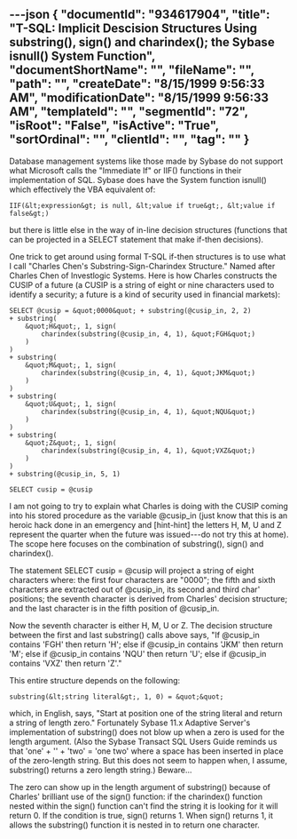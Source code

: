 ---json
{
  "documentId": "934617904",
  "title": "T-SQL: Implicit Descision Structures Using substring(), sign() and charindex(); the Sybase isnull() System Function",
  "documentShortName": "",
  "fileName": "",
  "path": "",
  "createDate": "8/15/1999 9:56:33 AM",
  "modificationDate": "8/15/1999 9:56:33 AM",
  "templateId": "",
  "segmentId": "72",
  "isRoot": "False",
  "isActive": "True",
  "sortOrdinal": "",
  "clientId": "",
  "tag": ""
}
---

Database management systems like those made by Sybase do not support what Microsoft calls the &quot;Immediate If&quot; or IIF() functions in their implementation of SQL. Sybase does have the System function isnull() which effectively the VBA equivalent of:

    IIF(&lt;expression&gt; is null, &lt;value if true&gt;, &lt;value if false&gt;)

but there is little else in the way of in-line decision structures (functions that can be projected in a SELECT statement that make if-then decisions).

One trick to get around using formal T-SQL if-then structures is to use what I call &quot;Charles Chen's Substring-Sign-Charindex Structure.&quot; Named after Charles Chen of Investlogic Systems. Here is how Charles constructs the CUSIP of a future (a CUSIP is a string of eight or nine characters used to identify a security; a future is a kind of security used in financial markets):

    SELECT @cusip = &quot;0000&quot; + substring(@cusip_in, 2, 2)
    + substring(
        &quot;H&quot;, 1, sign(
            charindex(substring(@cusip_in, 4, 1), &quot;FGH&quot;)
        )
    )
    + substring(
        &quot;M&quot;, 1, sign(
            charindex(substring(@cusip_in, 4, 1), &quot;JKM&quot;)
        )
    )
    + substring(
        &quot;U&quot;, 1, sign(
            charindex(substring(@cusip_in, 4, 1), &quot;NQU&quot;)
        )
    )
    + substring(
        &quot;Z&quot;, 1, sign(
            charindex(substring(@cusip_in, 4, 1), &quot;VXZ&quot;)
        )
    )
    + substring(@cusip_in, 5, 1)

    SELECT cusip = @cusip

I am not going to try to explain what Charles is doing with the CUSIP coming into his stored procedure as the variable @cusip_in (just know that this is an heroic hack done in an emergency and [hint-hint] the letters H, M, U and Z represent the quarter when the future was issued---do not try this at home). The scope here focuses on the combination of substring(), sign() and charindex().

The statement SELECT cusip = @cusip will project a string of eight characters where: the first four characters are &quot;0000&quot;; the fifth and sixth characters are extracted out of @cusip_in, its second and third char' positions; the seventh character is derived from Charles' decision structure; and the last character is in the fifth position of @cusip_in.

Now the seventh character is either H, M, U or Z. The decision structure between the first and last substring() calls above says, &quot;If @cusip_in contains 'FGH' then return 'H'; else if @cusip_in contains 'JKM' then return 'M'; else if @cusip_in contains 'NQU' then return 'U'; else if @cusip_in contains 'VXZ' then return 'Z'.&quot;

This entire structure depends on the following:

    substring(&lt;string literal&gt;, 1, 0) = &quot;&quot;

which, in English, says,  &quot;Start at position one of the string literal and return a string of length zero.&quot; Fortunately Sybase 11.x Adaptive Server's implementation of substring() does not blow up when a zero is used for the length argument. (Also the Sybase Transact SQL Users Guide reminds us that 'one' + '' + 'two' = 'one two' where a space has been inserted in place of the zero-length string. But this does not seem to happen when, I assume, substring() returns a zero length string.) Beware...

The zero can show up in the length argument of substring() because of Charles' brilliant use of the sign() function: if the charindex() function nested within the sign() function can't find the string it is looking for it will return 0. If the condition is true, sign() returns 1. When sign() returns 1, it allows the substring() function it is nested in to return one character.

